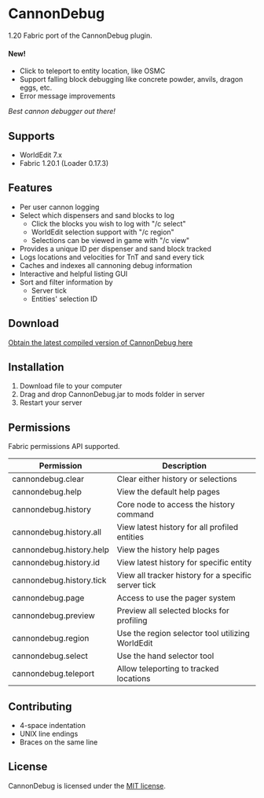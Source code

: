 # CannonDebug

1.20 Fabric port of the CannonDebug plugin.

#### New!
 - Click to teleport to entity location, like OSMC
 - Support falling block debugging like concrete powder, anvils, dragon eggs, etc.
 - Error message improvements

*Best cannon debugger out there!*

## Supports

* WorldEdit 7.x
* Fabric 1.20.1 (Loader 0.17.3)

## Features

* Per user cannon logging
* Select which dispensers and sand blocks to log
  * Click the blocks you wish to log with "/c select"
  * WorldEdit selection support with "/c region"
  * Selections can be viewed in game with "/c view"
* Provides a unique ID per dispenser and sand block tracked
* Logs locations and velocities for TnT and sand every tick
* Caches and indexes all cannoning debug information
* Interactive and helpful listing GUI
* Sort and filter information by
  * Server tick
  * Entities' selection ID

## Download

[Obtain the latest compiled version of CannonDebug here](https://github.com/UltimateGG/CannonDebug-Fabric/releases)

## Installation

1. Download file to your computer
2. Drag and drop CannonDebug.jar to mods folder in server
3. Restart your server

## Permissions
Fabric permissions API supported.

| **Permission**           | **Description**                                     |
|--------------------------|-----------------------------------------------------|
| cannondebug.clear        | Clear either history or selections                  |
| cannondebug.help         | View the default help pages                         |
| cannondebug.history      | Core node to access the history command             |
| cannondebug.history.all  | View latest history for all profiled entities       |
| cannondebug.history.help | View the history help pages                         |
| cannondebug.history.id   | View latest history for specific entity             |
| cannondebug.history.tick | View all tracker history for a specific server tick |
| cannondebug.page         | Access to use the pager system                      |
| cannondebug.preview      | Preview all selected blocks for profiling           |
| cannondebug.region       | Use the region selector tool utilizing WorldEdit    |
| cannondebug.select       | Use the hand selector tool                          |
| cannondebug.teleport     | Allow teleporting to tracked locations              |

## Contributing

* 4-space indentation
* UNIX line endings
* Braces on the same line

## License

CannonDebug is licensed under the [MIT license](https://tldrlegal.com/license/mit-license).
